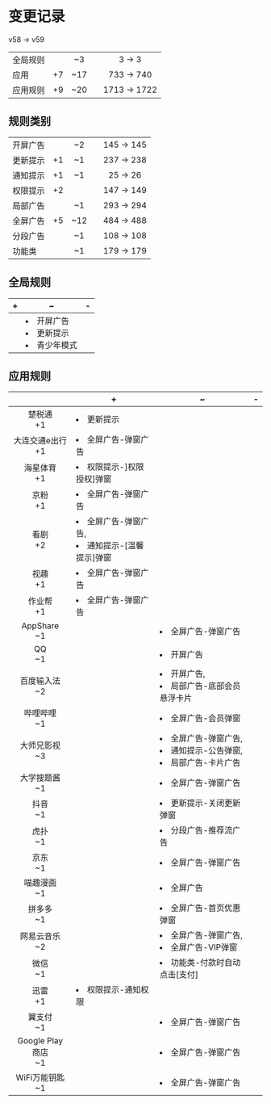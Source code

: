 # 变更记录

v58 -> v59

||||||
|-|:-:|:-:|:-:|:-:|
|全局规则||~3||3 -> 3|
|应用|+7|~17||733 -> 740|
|应用规则|+9|~20||1713 -> 1722|

## 规则类别

||||||
|-|:-:|:-:|:-:|:-:|
|开屏广告||~2||145 -> 145|
|更新提示|+1|~1||237 -> 238|
|通知提示|+1|~1||25 -> 26|
|权限提示|+2|||147 -> 149|
|局部广告||~1||293 -> 294|
|全屏广告|+5|~12||484 -> 488|
|分段广告||~1||108 -> 108|
|功能类||~1||179 -> 179|

## 全局规则

|+|~|-|
|-|-|-|
||<li>开屏广告<li>更新提示<li>青少年模式||

## 应用规则

||+|~|-|
|:-:|-|-|-|
|楚税通<br>+1|<li>更新提示|||
|大连交通e出行<br>+1|<li>全屏广告-弹窗广告|||
|海星体育<br>+1|<li>权限提示-]权限授权]弹窗|||
|京粉<br>+1|<li>全屏广告-弹窗广告|||
|看剧<br>+2|<li>全屏广告-弹窗广告,<li>通知提示-[温馨提示]弹窗|||
|视趣<br>+1|<li>全屏广告-弹窗广告|||
|作业帮<br>+1|<li>全屏广告-弹窗广告|||
|AppShare<br>~1||<li>全屏广告-弹窗广告||
|QQ<br>~1||<li>开屏广告||
|百度输入法<br>~2||<li>开屏广告,<li>局部广告-底部会员悬浮卡片||
|哔哩哔哩<br>~1||<li>全屏广告-会员弹窗||
|大师兄影视<br>~3||<li>全屏广告-弹窗广告,<li>通知提示-公告弹窗,<li>局部广告-卡片广告||
|大学搜题酱<br>~1||<li>全屏广告-弹窗广告||
|抖音<br>~1||<li>更新提示-关闭更新弹窗||
|虎扑<br>~1||<li>分段广告-推荐流广告||
|京东<br>~1||<li>全屏广告-弹窗广告||
|喵趣漫画<br>~1||<li>全屏广告||
|拼多多<br>~1||<li>全屏广告-首页优惠弹窗||
|网易云音乐<br>~2||<li>全屏广告-弹窗广告,<li>全屏广告-VIP弹窗||
|微信<br>~1||<li>功能类-付款时自动点击[支付]||
|迅雷<br>+1|<li>权限提示-通知权限|||
|翼支付<br>~1||<li>全屏广告-弹窗广告||
|Google Play 商店<br>~1||<li>全屏广告-弹窗广告||
|WiFi万能钥匙<br>~1||<li>全屏广告-弹窗广告||
